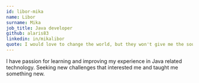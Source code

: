 ```yaml
---
id: libor-mika
name: Libor
surname: Mika
job_title: Java developer
github: alaris83
linkedin: in/mikalibor
quote: I would love to change the world, but they won't give me the source code.
---
```


I have passion for learning and improving my experience in Java related technology. Seeking new challenges that interested me and taught me something new.
